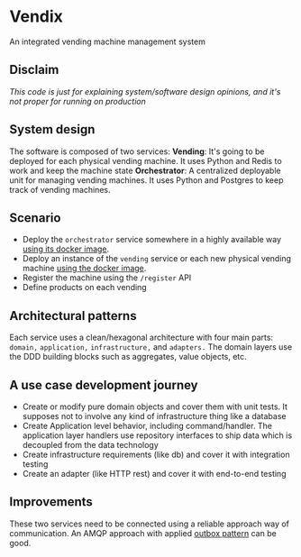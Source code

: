 # Vendix

An integrated vending machine management system

## Disclaim
*This code is just for explaining system/software design opinions, and it's not proper for running on production*

## System design
The software is composed of two services:
**Vending**: 
It's going to be deployed for each physical vending machine.
It uses Python and Redis to work and keep the machine state
**Orchestrator**: A centralized deployable unit for managing vending machines.
It uses Python and Postgres to keep track of vending machines.

## Scenario
- Deploy the `orchestrator` service somewhere in a highly available way [using its docker image](https://github.com/mohammadhsn/vendix/blob/main/orchestrator/Dockerfile).
- Deploy an instance of the `vending` service or each new physical vending machine [using the docker image]([https://github.com/mohammadhsn/orchestrator/blob/main/orchestrator/Dockerfile](https://github.com/mohammadhsn/vendix/blob/main/orchestrator/Dockerfile)).
- Register the machine using the `/register` API
- Define products on each vending

## Architectural patterns
Each service uses a clean/hexagonal architecture with four main parts: `domain,` `application,` `infrastructure,` and `adapters.` The domain layers use the DDD building blocks such as aggregates, value objects, etc.

## A use case development journey
- Create or modify pure domain objects and cover them with unit tests. It supposes not to involve any kind of infrastructure thing like a database
- Create Application level behavior, including command/handler. The application layer handlers use repository interfaces to ship data which is decoupled from the data technology
- Create infrastructure requirements (like db) and cover it with integration testing
- Create an adapter (like HTTP rest) and cover it with end-to-end testing


## Improvements
These two services need to be connected using a reliable approach way of communication. An AMQP approach with applied [outbox pattern](https://microservices.io/patterns/data/transactional-outbox.html) can be good.
